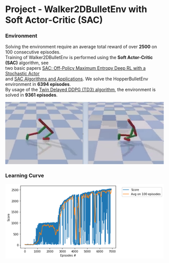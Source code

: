 # Project - Walker2DBulletEnv with Soft Actor-Critic (SAC)

### Environment  

Solving the environment require an average total reward of over **2500** on 100 consecutive episodes.    
Training of Walker2DBulletEnv is performed using the __Soft Actor-Critic (SAC)__ algorithm, see    
two basic papers [SAC: Off-Policy Maximum Entropy Deep RL with a Stochastic Actor](https://arxiv.org/abs/1801.01290)     
and [SAC Algorithms and Applications](https://arxiv.org/abs/1812.05905).  We solve the HopperBulletEnv environment in **6394 episodes**.    
By usage of the [Twin Delayed DDPG (TD3) algorithm](https://github.com/Rafael1s/Deep-Reinforcement-Learning-Udacity/tree/master/Walker2DBulletEnv-v0_TD3), the environment is solved in **9361 episodes**.  

![](images/Walker2D_two_stages_B.png)

### Learning Curve

![](images/plot_Walker2D_SAC_lr0.0003_epis6934.png)
